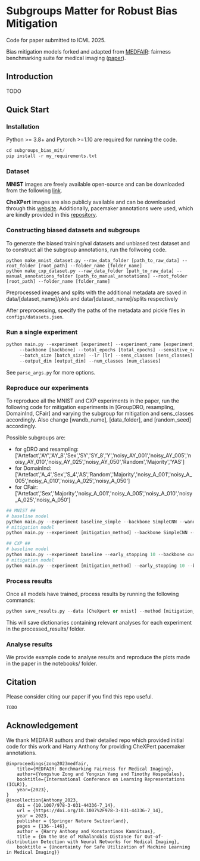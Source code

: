 # Subgroups Matter for Robust Bias Mitigation

Code for paper submitted to ICML 2025.

Bias mitigation models forked and adapted from [MEDFAIR](https://github.com/ys-zong/MEDFAIR/blob/main/): fairness benchmarking suite for medical imaging ([paper](https://arxiv.org/abs/2210.01725)). 

## Introduction

TODO

## Quick Start

### Installation
Python >= 3.8+ and Pytorch >=1.10 are required for running the code.

```python
cd subgroups_bias_mit/
pip install -r my_requirements.txt
```

### Dataset

**MNIST** images are freely available open-source and can be downloaded from the following [link](https://www.kaggle.com/datasets/hojjatk/mnist-dataset).

**CheXPert** images are also publicly available and can be downloaded through this [website](https://stanfordmlgroup.github.io/competitions/chexpert/). 
Additionally, pacemaker annotations were used, which are kindly provided in this [repository](https://github.com/HarryAnthony/Mahalanobis-OOD-detection).

### Constructing biased datasets and subgroups

To generate the biased training/val datasets and unbiased test dataset and to construct all the subgroup annotations, run the follwoing code. 
```
python make_mnist_dataset.py --raw_data_folder [path_to_raw_data] --root_folder [root_path] --folder_name [folder_name]
python make_cxp_dataset.py --raw_data_folder [path_to_raw_data] --manual_annotations_folder [path_to_manual_annotations] --root_folder [root_path] --folder_name [folder_name]
```

Preprocessed images and splits with the additional metadata are saved in data/[dataset_name]/pkls and data/[dataset_name]/splits respectively
 
After preprocessing, specify the paths of the metadata and pickle files in `configs/datasets.json`.

### Run a single experiment

```python
python main.py --experiment [experiment] --experiment_name [experiment_name] --dataset_name [dataset_name] \
     --backbone [backbone] --total_epochs [total_epochs] --sensitive_name [sensitive_name] \
     --batch_size [batch_size] --lr [lr] --sens_classes [sens_classes]  --val_strategy [val_strategy] \
     --output_dim [output_dim] --num_classes [num_classes]
```

See `parse_args.py` for more options.

### Reproduce our experiments

To reproduce all the MNIST and CXP experiments in the paper, run the following code for mitigation experiments in [GroupDRO, resampling, DomainInd, CFair] and varying the subgroup for mitigation and sens_classes accordingly. Also change [wandb_name], [data_folder], and [random_seed] accordingly.

Possible subgroups are:
- for gDRO and resampling: ['Artefact','AY','AY_8','Sex','SY','SY_8','Y','noisy_AY_001','noisy_AY_005','noisy_AY_010','noisy_AY_025','noisy_AY_050','Random','Majority','YAS']
- for DomainInd: ['Artefact','A_4','Sex','S_4','AS','Random','Majority','noisy_A_001','noisy_A_005','noisy_A_010','noisy_A_025','noisy_A_050']
- for CFair: ['Artefact','Sex','Majority','noisy_A_001','noisy_A_005','noisy_A_010','noisy_A_025','noisy_A_050']

```python
## MNIST ##
# baseline model
python main.py --experiment baseline_simple --backbone SimpleCNN --wandb_name [wandb_name] --groupdro_adj 1 --early_stopping 50 --dataset_name MNIST --data_folder [data_folder] --is_small True --total_epochs 50 --batch_size 128 --lr 0.001 --output_dim 1 --num_classes 1  --random_seed [random_seed]
# mitigation model
python main.py --experiment [mitigation_method] --backbone SimpleCNN --wandb_name [wandb_name] --early_stopping 50 --dataset_name MNIST --data_folder [data_folder] --is_small True --total_epochs 50 --sensitive_name [subgroup] --sens_classes [n_subgroups] --batch_size 128 --lr 0.001 --output_dim 1 --num_classes 1  --random_seed [random_seed]

## CXP ##
# baseline model
python main.py --experiment baseline --early_stopping 10 --backbone cusDenseNet121 --wandb_name [wandb_name] --early_stopping 10 --dataset_name CXP --data_folder [data_folder] --pretrained True --total_epochs 100 --batch_size 256 --lr 0.0005 --output_dim 1 --num_classes 1 --random_seed [random_seed]
# mitigation model
python main.py --experiment [mitigation_method] --early_stopping 10 --backbone cusDenseNet121 --wandb_name [wandb_name] --early_stopping 10 --dataset_name CXP --data_folder [data_folder] --pretrained True --total_epochs 100 --sensitive_name [subgroup] --sens_classes [n_subgroups] --batch_size 256 --lr 0.0005 --output_dim 1 --num_classes 1 --random_seed [random_seed]
```


### Process results

Once all models have trained, process results by running the following commands:

```python
python save_results.py --data [CheXpert or mnist] --method [mitigation_method] --root_folder [path_to_root_folder] --experiment_folder [parent_dir_where_experiments_are_saved] --data_folder [data_folder] --wandb_name [wandb_name] --random_seed_folders [random_seed_folders]
```
This will save dictionaries containing relevant analyses for each experiment in the processed_results/ folder.

### Analyse results

We provide example code to analyse results and reproduce the plots made in the paper in the notebooks/ folder.

## Citation
Please consider citing our paper if you find this repo useful.
```
TODO
```

## Acknowledgement

We thank MEDFAIR authors and their detailed repo which provided initial code for this work and Harry Anthony for providing CheXPert pacemaker annotations.
```
@inproceedings{zong2023medfair,
    title={MEDFAIR: Benchmarking Fairness for Medical Imaging},
    author={Yongshuo Zong and Yongxin Yang and Timothy Hospedales},
    booktitle={International Conference on Learning Representations (ICLR)},
    year={2023},
}
@incollection{Anthony_2023,
	doi = {10.1007/978-3-031-44336-7_14},
	url = {https://doi.org/10.1007%2F978-3-031-44336-7_14},
	year = 2023,
	publisher = {Springer Nature Switzerland},
	pages = {136--146},
	author = {Harry Anthony and Konstantinos Kamnitsas},
	title = {On the Use of Mahalanobis Distance for Out-of-distribution Detection with Neural Networks for Medical Imaging},
	booktitle = {Uncertainty for Safe Utilization of Machine Learning in Medical Imaging}}
```

